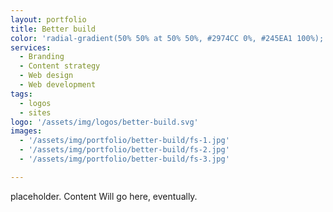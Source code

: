 ```yaml
---
layout: portfolio
title: Better build 
color: 'radial-gradient(50% 50% at 50% 50%, #2974CC 0%, #245EA1 100%);'
services:
  - Branding
  - Content strategy
  - Web design
  - Web development
tags: 
  - logos
  - sites 
logo: '/assets/img/logos/better-build.svg'
images:
  - '/assets/img/portfolio/better-build/fs-1.jpg'
  - '/assets/img/portfolio/better-build/fs-2.jpg'
  - '/assets/img/portfolio/better-build/fs-3.jpg'

---
```


placeholder. Content Will go here, eventually.